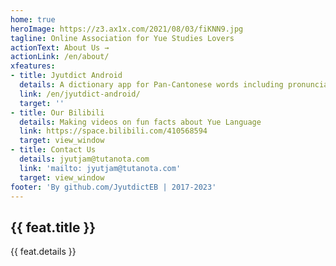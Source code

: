 ```yaml
---
home: true
heroImage: https://z3.ax1x.com/2021/08/03/fiKNN9.jpg
tagline: Online Association for Yue Studies Lovers
actionText: About Us →
actionLink: /en/about/
xfeatures:
- title: Jyutdict Android
  details: A dictionary app for Pan-Cantonese words including pronunciations and meanings
  link: /en/jyutdict-android/
  target: ''
- title: Our Bilibili
  details: Making videos on fun facts about Yue Language
  link: https://space.bilibili.com/410568594
  target: view_window
- title: Contact Us
  details: jyutjam@tutanota.com
  link: 'mailto: jyutjam@tutanota.com'
  target: view_window
footer: 'By github.com/JyutdictEB | 2017-2023'
---
```

<div class="features">
  <div class="feature" v-for="feat in $page.frontmatter.xfeatures">
    <h2><a v-bind:href="feat.link" v-bind:target="feat.target">{{ feat.title }}</a></h2>
    <p>{{ feat.details }}</p>
  </div>
</div>
